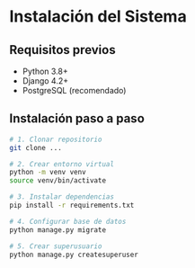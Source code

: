 # Instalación del Sistema

## Requisitos previos
- Python 3.8+
- Django 4.2+
- PostgreSQL (recomendado)

## Instalación paso a paso
```bash
# 1. Clonar repositorio
git clone ...

# 2. Crear entorno virtual
python -m venv venv
source venv/bin/activate

# 3. Instalar dependencias
pip install -r requirements.txt

# 4. Configurar base de datos
python manage.py migrate

# 5. Crear superusuario
python manage.py createsuperuser